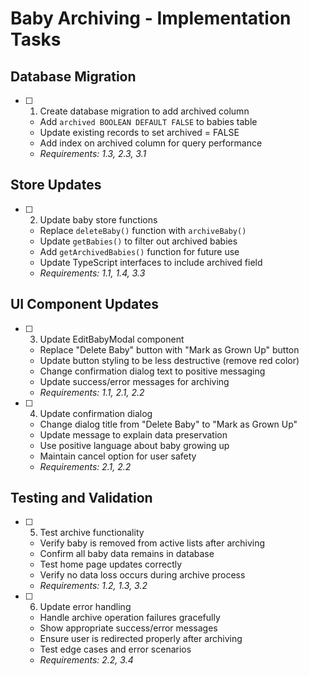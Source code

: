 # Baby Archiving - Implementation Tasks

## Database Migration

- [ ] 1. Create database migration to add archived column
  - Add `archived BOOLEAN DEFAULT FALSE` to babies table
  - Update existing records to set archived = FALSE
  - Add index on archived column for query performance
  - _Requirements: 1.3, 2.3, 3.1_

## Store Updates

- [ ] 2. Update baby store functions
  - Replace `deleteBaby()` function with `archiveBaby()`
  - Update `getBabies()` to filter out archived babies
  - Add `getArchivedBabies()` function for future use
  - Update TypeScript interfaces to include archived field
  - _Requirements: 1.1, 1.4, 3.3_

## UI Component Updates

- [ ] 3. Update EditBabyModal component

  - Replace "Delete Baby" button with "Mark as Grown Up" button
  - Update button styling to be less destructive (remove red color)
  - Change confirmation dialog text to positive messaging
  - Update success/error messages for archiving
  - _Requirements: 1.1, 2.1, 2.2_

- [ ] 4. Update confirmation dialog
  - Change dialog title from "Delete Baby" to "Mark as Grown Up"
  - Update message to explain data preservation
  - Use positive language about baby growing up
  - Maintain cancel option for user safety
  - _Requirements: 2.1, 2.2_

## Testing and Validation

- [ ] 5. Test archive functionality

  - Verify baby is removed from active lists after archiving
  - Confirm all baby data remains in database
  - Test home page updates correctly
  - Verify no data loss occurs during archive process
  - _Requirements: 1.2, 1.3, 3.2_

- [ ] 6. Update error handling
  - Handle archive operation failures gracefully
  - Show appropriate success/error messages
  - Ensure user is redirected properly after archiving
  - Test edge cases and error scenarios
  - _Requirements: 2.2, 3.4_
